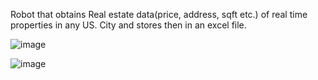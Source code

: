 Robot that obtains Real estate data(price, address, sqft etc.) of real time properties in any US. City and stores then in an excel file. 

![image](https://github.com/elerma12/Automations-UIPath/assets/70728294/72990f98-c0b2-472b-b738-246af8fc1035)


![image](https://github.com/elerma12/Automations-UIPath/assets/70728294/6aba2d66-ace5-4e99-980a-7bce6f697ba8)
